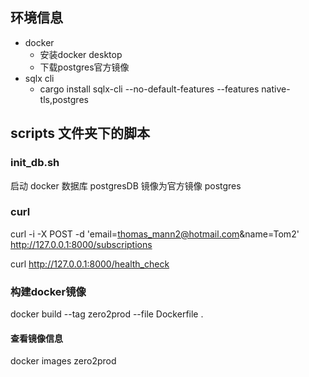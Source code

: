## 环境信息
- docker
  - 安装docker desktop
  - 下载postgres官方镜像
- sqlx cli
  - cargo install sqlx-cli --no-default-features --features native-tls,postgres
## scripts 文件夹下的脚本

### init_db.sh
启动 docker 数据库 postgresDB
镜像为官方镜像 postgres

### curl
curl -i -X POST -d 'email=thomas_mann2@hotmail.com&name=Tom2' \
http://127.0.0.1:8000/subscriptions

curl http://127.0.0.1:8000/health_check

### 构建docker镜像
docker build --tag zero2prod --file Dockerfile .
#### 查看镜像信息
docker images zero2prod
